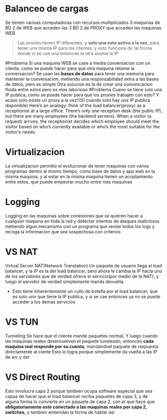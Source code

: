 
# Balanceo de cargas
Se tienen varioas computadoras con recursos multiplicados
3 maquinas de BD
2 de WEB que acceden las 3 BD 
2 de PROXY que acceden las maquinas WEB
> Las proxies tienen IP diferentes, y **solo una esta activa a la vez**, para tener una misma IP para los clientes, y esto funciona de tal forma donde si se cae una entonces la otra asume la IP

#Problema Si una maquina WEB se case a media conversacion con un cliente, como se puede hacer para que otra maquina retome la conversacion?
Se usan las **bases de datos** para tener una memoria para mantener la conversacion, metiendo una responsabilidad extra a las bases de datos, pero es simple
Otra solucion es la de crear una comunicacion fluida entre estos pero es mas laborioso
#Problema Cuano se tiene solo una IP publica, como se puede hacer para que los proxies trabajen con esto? Y acaso solo existe un proxy a la vez?(SI cuando solo hay una IP publica disponible)
Here’s an analogy: think of the load balancer(proxy) as a receptionist at a large office. There’s only one reception desk (the public IP), but there are many employees (the backend servers). When a visitor (a request) arrives, the receptionist decides which employee should meet the visitor based on who’s currently available or who’s the most suitable for the visitor’s needs.

# Virtualizacion
La virtualizacion permitio el evolucionar de tener maquinas con varios programas dentro al mismo tiempo, como base de datos y app web en la misma maquina, y al estar en la misma maquina tienen un acoplamiento entre estos, que puede empeorar mucho entre mas maquinas



# Logging
Logging en las maquinas sobre conexiones que se quieren hacer a cualquier maquina en toda la red y detectar intentos de ataques maliciosos metiendo algun mecanismo con un programa que revise todos los logs y recoga la informacion que sea sospechosa con criterios


# VS NAT
Virtual Server NAT(Network Translation)
Un paquete de usuario llega al load balancer, y la IP es la del load balancer, pero ahora le cambia la IP hacia uno de los servidores que de verdad ofrece el servicio(por medio de la NAT), y luego el servidor de verdad simplemente manda devuelta
- Esto tiene inherentemente un cullo de botella por el load balancer, que es solo uno que tiene la IP publica, y si se cae entonces ya no se puede acceder a los demas servicios

# VS TUN
Tunneling
Se hace que el cliente mande paquetes normal, 
Y luego cuando las maquinas reales desenvuelven el paquete tuneleado, entonces **cada maquina real responde por su cuenta**, mandandoel paquete de respuesta directamente al ciente
Esto lo logra porque simplemente da vuelta a las IP de src y dst


# VS Direct Routing
Esto involucra capa 2
porque tambien ocupa software especial que sea capaz de hacer que el load balancer reciba paquetes de capa 3, y de alguna forma lo convierte en un paquete de capa 2, con el que hace que **obligatoriamente este conectado a las maquinas reales por capa 2, switches**, y tambien entiendan la forma de hablar asi 

